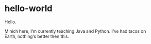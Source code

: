 # hello-world

Hello.

Minich here, I'm currently teaching Java and Python.
I've had tacos on Earth, nothing's better then this.
